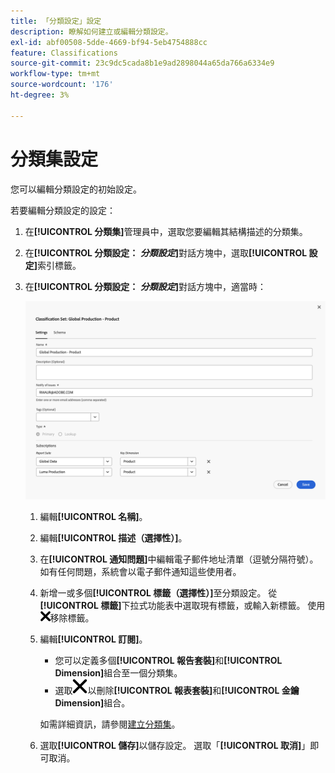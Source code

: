 ```yaml
---
title: 「分類設定」設定
description: 瞭解如何建立或編輯分類設定。
exl-id: abf00508-5dde-4669-bf94-5eb4754888cc
feature: Classifications
source-git-commit: 23c9dc5cada8b1e9ad2898044a65da766a6334e9
workflow-type: tm+mt
source-wordcount: '176'
ht-degree: 3%

---
```


# 分類集設定

您可以編輯分類設定的初始設定。

若要編輯分類設定的設定：

1. 在&#x200B;**[!UICONTROL 分類集]**&#x200B;管理員中，選取您要編輯其結構描述的分類集。
1. 在&#x200B;**[!UICONTROL 分類設定： _分類設定_]**&#x200B;對話方塊中，選取&#x200B;**[!UICONTROL 設定]**&#x200B;索引標籤。

1. 在&#x200B;**[!UICONTROL 分類設定： _分類設定_]**&#x200B;對話方塊中，適當時：

   ![分類設定 — 設定](assets/classification-sets-settings.png)

   1. 編輯&#x200B;**[!UICONTROL 名稱]**。
   1. 編輯&#x200B;**[!UICONTROL 描述（選擇性）]**。
   1. 在&#x200B;**[!UICONTROL 通知問題]**&#x200B;中編輯電子郵件地址清單（逗號分隔符號）。 如有任何問題，系統會以電子郵件通知這些使用者。
   1. 新增一或多個&#x200B;**[!UICONTROL 標籤（選擇性）]**&#x200B;至分類設定。 從&#x200B;**[!UICONTROL 標籤]**&#x200B;下拉式功能表中選取現有標籤，或輸入新標籤。 使用![CrossSize100](/help/assets/icons/CrossSize100.svg)移除標籤。
   1. 編輯&#x200B;**[!UICONTROL 訂閱]**。
      * 您可以定義多個&#x200B;**[!UICONTROL 報告套裝]**&#x200B;和&#x200B;**[!UICONTROL Dimension]**&#x200B;組合至一個分類集。
      * 選取![CrossSize400](/help/assets/icons/CrossSize400.svg)以刪除&#x200B;**[!UICONTROL 報表套裝]**&#x200B;和&#x200B;**[!UICONTROL 金鑰Dimension]**&#x200B;組合。

      如需詳細資訊，請參閱[建立分類集](create.md)。

   1. 選取&#x200B;**[!UICONTROL 儲存]**&#x200B;以儲存設定。 選取「**[!UICONTROL 取消]**」即可取消。


<!--

Configure a classification set's settings.

**[!UICONTROL Components]** > **[!UICONTROL Classification sets]** > **[!UICONTROL Sets]** > Click the desired classification set name > **[!UICONTROL Settings]**

![classification set settings](../../assets/classification-set-settings.png)

The following fields are available in this tab:

* **[!UICONTROL Name]**: The classification set name.
* **[!UICONTROL Description]**: The description for the classification set.
* **[!UICONTROL Notify of issues]**: A comma-delimited list of email addresses that are notified of issues with this classification set.
* **[!UICONTROL Tags]**: Add one or more tags to the selected classification set. Tags allow you to organize or group classification sets so that it is easier to locate them in the future.
* **[!UICONTROL Type]**: The type of classification between [!UICONTROL Primary] and [!UICONTROL Lookup]. Primary classifications are typically used. You cannot alter a classification set's type after it is created.
* **[!UICONTROL Subscriptions]**: The report suite and dimension combinations that the classification set applies to.

-->